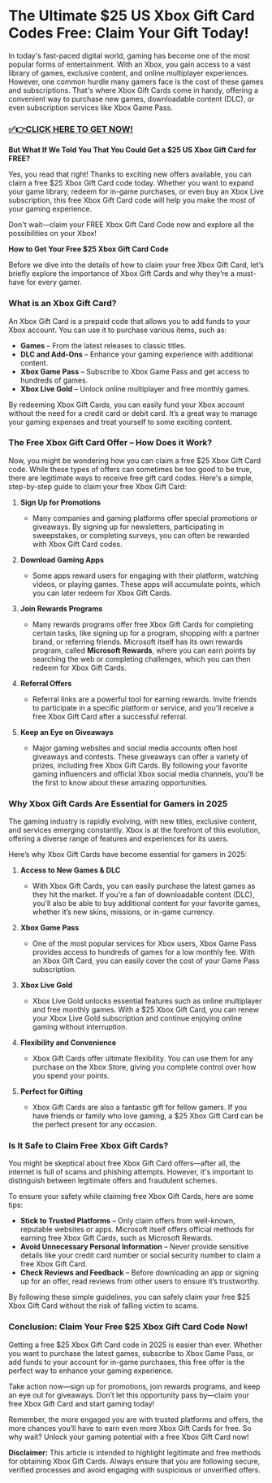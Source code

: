 # The Ultimate $25 US Xbox Gift Card Codes Free: Claim Your Gift Today!

In today's fast-paced digital world, gaming has become one of the most popular forms of entertainment. With an Xbox, you gain access to a vast library of games, exclusive content, and online multiplayer experiences. However, one common hurdle many gamers face is the cost of these games and subscriptions. That's where Xbox Gift Cards come in handy, offering a convenient way to purchase new games, downloadable content (DLC), or even subscription services like Xbox Game Pass.

### [✅👉CLICK HERE TO GET NOW!](https://justfree.xyz/xbox/go/)

**But What If We Told You That You Could Get a $25 US Xbox Gift Card for FREE?**

Yes, you read that right! Thanks to exciting new offers available, you can claim a free $25 Xbox Gift Card code today. Whether you want to expand your game library, redeem for in-game purchases, or even buy an Xbox Live subscription, this free Xbox Gift Card code will help you make the most of your gaming experience.

Don't wait—claim your FREE Xbox Gift Card Code now and explore all the possibilities on your Xbox!

**How to Get Your Free $25 Xbox Gift Card Code**

Before we dive into the details of how to claim your free Xbox Gift Card, let’s briefly explore the importance of Xbox Gift Cards and why they’re a must-have for every gamer.

### What is an Xbox Gift Card?

An Xbox Gift Card is a prepaid code that allows you to add funds to your Xbox account. You can use it to purchase various items, such as:

- **Games** – From the latest releases to classic titles.
- **DLC and Add-Ons** – Enhance your gaming experience with additional content.
- **Xbox Game Pass** – Subscribe to Xbox Game Pass and get access to hundreds of games.
- **Xbox Live Gold** – Unlock online multiplayer and free monthly games.

By redeeming Xbox Gift Cards, you can easily fund your Xbox account without the need for a credit card or debit card. It’s a great way to manage your gaming expenses and treat yourself to some exciting content.

### The Free Xbox Gift Card Offer – How Does it Work?

Now, you might be wondering how you can claim a free $25 Xbox Gift Card code. While these types of offers can sometimes be too good to be true, there are legitimate ways to receive free gift card codes. Here's a simple, step-by-step guide to claim your free Xbox Gift Card:

1. **Sign Up for Promotions**
   - Many companies and gaming platforms offer special promotions or giveaways. By signing up for newsletters, participating in sweepstakes, or completing surveys, you can often be rewarded with Xbox Gift Card codes.
   
2. **Download Gaming Apps**
   - Some apps reward users for engaging with their platform, watching videos, or playing games. These apps will accumulate points, which you can later redeem for Xbox Gift Cards.

3. **Join Rewards Programs**
   - Many rewards programs offer free Xbox Gift Cards for completing certain tasks, like signing up for a program, shopping with a partner brand, or referring friends. Microsoft itself has its own rewards program, called **Microsoft Rewards**, where you can earn points by searching the web or completing challenges, which you can then redeem for Xbox Gift Cards.

4. **Referral Offers**
   - Referral links are a powerful tool for earning rewards. Invite friends to participate in a specific platform or service, and you'll receive a free Xbox Gift Card after a successful referral.

5. **Keep an Eye on Giveaways**
   - Major gaming websites and social media accounts often host giveaways and contests. These giveaways can offer a variety of prizes, including free Xbox Gift Cards. By following your favorite gaming influencers and official Xbox social media channels, you'll be the first to know about these amazing opportunities.

### Why Xbox Gift Cards Are Essential for Gamers in 2025

The gaming industry is rapidly evolving, with new titles, exclusive content, and services emerging constantly. Xbox is at the forefront of this evolution, offering a diverse range of features and experiences for its users.

Here’s why Xbox Gift Cards have become essential for gamers in 2025:

1. **Access to New Games & DLC**
   - With Xbox Gift Cards, you can easily purchase the latest games as they hit the market. If you're a fan of downloadable content (DLC), you'll also be able to buy additional content for your favorite games, whether it’s new skins, missions, or in-game currency.

2. **Xbox Game Pass**
   - One of the most popular services for Xbox users, Xbox Game Pass provides access to hundreds of games for a low monthly fee. With an Xbox Gift Card, you can easily cover the cost of your Game Pass subscription.

3. **Xbox Live Gold**
   - Xbox Live Gold unlocks essential features such as online multiplayer and free monthly games. With a $25 Xbox Gift Card, you can renew your Xbox Live Gold subscription and continue enjoying online gaming without interruption.

4. **Flexibility and Convenience**
   - Xbox Gift Cards offer ultimate flexibility. You can use them for any purchase on the Xbox Store, giving you complete control over how you spend your points.

5. **Perfect for Gifting**
   - Xbox Gift Cards are also a fantastic gift for fellow gamers. If you have friends or family who love gaming, a $25 Xbox Gift Card can be the perfect present for any occasion.

### Is It Safe to Claim Free Xbox Gift Cards?

You might be skeptical about free Xbox Gift Card offers—after all, the internet is full of scams and phishing attempts. However, it's important to distinguish between legitimate offers and fraudulent schemes.

To ensure your safety while claiming free Xbox Gift Cards, here are some tips:

- **Stick to Trusted Platforms** – Only claim offers from well-known, reputable websites or apps. Microsoft itself offers official methods for earning free Xbox Gift Cards, such as Microsoft Rewards.
- **Avoid Unnecessary Personal Information** – Never provide sensitive details like your credit card number or social security number to claim a free Xbox Gift Card.
- **Check Reviews and Feedback** – Before downloading an app or signing up for an offer, read reviews from other users to ensure it’s trustworthy.

By following these simple guidelines, you can safely claim your free $25 Xbox Gift Card without the risk of falling victim to scams.

### Conclusion: Claim Your Free $25 Xbox Gift Card Code Now!

Getting a free $25 Xbox Gift Card code in 2025 is easier than ever. Whether you want to purchase the latest games, subscribe to Xbox Game Pass, or add funds to your account for in-game purchases, this free offer is the perfect way to enhance your gaming experience.

Take action now—sign up for promotions, join rewards programs, and keep an eye out for giveaways. Don’t let this opportunity pass by—claim your free Xbox Gift Card and start gaming today!

Remember, the more engaged you are with trusted platforms and offers, the more chances you’ll have to earn even more Xbox Gift Cards for free. So why wait? Unlock your gaming potential with a free Xbox Gift Card now!

**Disclaimer:**
This article is intended to highlight legitimate and free methods for obtaining Xbox Gift Cards. Always ensure that you are following secure, verified processes and avoid engaging with suspicious or unverified offers.
